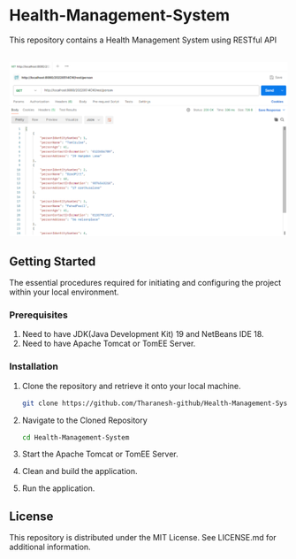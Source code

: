 # Health-Management-System

This repository contains a Health Management System using RESTful API

<br>

<img src="images/Preview-Health-Management-System(POSTMAN).png">

## Getting Started

The essential procedures required for initiating and configuring the project within your local environment.

### Prerequisites

1. Need to have JDK(Java Development Kit) 19 and NetBeans IDE 18.
2. Need to have Apache Tomcat or TomEE Server.

### Installation

1. Clone the repository and retrieve it onto your local machine.

   ```sh
   git clone https://github.com/Tharanesh-github/Health-Management-System.git
   ```

2. Navigate to the Cloned Repository

   ```sh
   cd Health-Management-System
   ```

3. Start the Apache Tomcat or TomEE Server.

4. Clean and build the application.

5. Run the application.

## License

This repository is distributed under the MIT License. See LICENSE.md for additional information.
